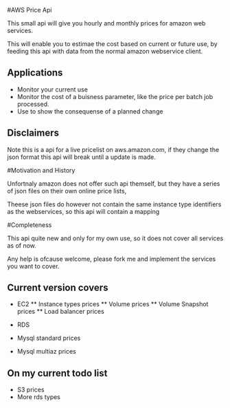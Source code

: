 #AWS Price Api

This small api will give you hourly and monthly prices for amazon web services.

This will enable you to estimae the cost based on current or future use, 
by feeding this api with data from the normal amazon webservice client.

## Applications

* Monitor your current use
* Monitor the cost of a buisness parameter, like the price per batch job processed.
* Use to show the consequense of a planned change

## Disclaimers
Note this is a api for a live pricelist on aws.amazon.com, if they change the json format this api will break until a update is made. 

#Motivation and History

Unfortnaly amazon does not offer such api themself, but they have a series of json files on their own online price lists, 

Theese json files do however not contain the same instance type identifiers as the webservices, 
so this api will contain a mapping

#Completeness

This api quite new and only for my own use, so it does not cover all services as of now. 

Any help is ofcause welcome, please fork me and implement the services you want to cover.

## Current version covers

* EC2
** Instance types prices
** Volume prices
** Volume Snapshot prices
** Load balancer prices

* RDS
* Mysql standard prices
* Mysql multiaz prices

## On my current todo list

* S3 prices
* More rds types


